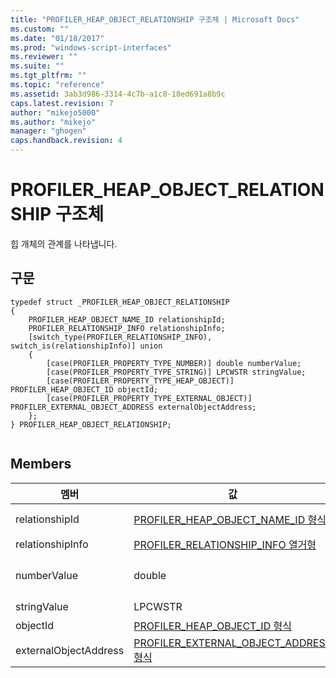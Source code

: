 ```yaml
---
title: "PROFILER_HEAP_OBJECT_RELATIONSHIP 구조체 | Microsoft Docs"
ms.custom: ""
ms.date: "01/18/2017"
ms.prod: "windows-script-interfaces"
ms.reviewer: ""
ms.suite: ""
ms.tgt_pltfrm: ""
ms.topic: "reference"
ms.assetid: 3ab3d986-3314-4c7b-a1c8-18ed691a8b9c
caps.latest.revision: 7
author: "mikejo5000"
ms.author: "mikejo"
manager: "ghogen"
caps.handback.revision: 4
---
```

# PROFILER_HEAP_OBJECT_RELATIONSHIP 구조체
힙 개체의 관계를 나타냅니다.  
  
## 구문  
  
```  
typedef struct _PROFILER_HEAP_OBJECT_RELATIONSHIP  
{  
    PROFILER_HEAP_OBJECT_NAME_ID relationshipId;  
    PROFILER_RELATIONSHIP_INFO relationshipInfo;  
    [switch_type(PROFILER_RELATIONSHIP_INFO), switch_is(relationshipInfo)] union  
    {  
        [case(PROFILER_PROPERTY_TYPE_NUMBER)] double numberValue;  
        [case(PROFILER_PROPERTY_TYPE_STRING)] LPCWSTR stringValue;  
        [case(PROFILER_PROPERTY_TYPE_HEAP_OBJECT)] PROFILER_HEAP_OBJECT_ID objectId;  
        [case(PROFILER_PROPERTY_TYPE_EXTERNAL_OBJECT)] PROFILER_EXTERNAL_OBJECT_ADDRESS externalObjectAddress;  
    };  
} PROFILER_HEAP_OBJECT_RELATIONSHIP;  
  
```  
  
## Members  
  
|멤버|값|설명|  
|--------|-------|--------|  
|relationshipId|[PROFILER\_HEAP\_OBJECT\_NAME\_ID 형식](../../winscript/reference/profiler-heap-object-name-id-type.md)|ID는 관계의 이름에서 [IActiveScriptProfilerHeapEnum::GetNameIdMap](../../winscript/reference/iactivescriptprofilerheapenum-getnameidmap.md).|  
|relationshipInfo|[PROFILER\_RELATIONSHIP\_INFO 열거형](../../winscript/reference/profiler-relationship-info-enumeration.md)|관계에 대 한 정보를 제공 합니다.|  
|numberValue|double|숫자 값입니다.  Only one of `numberValue`\/`stringValue`\/`objectId`\/`externalObjectAddress` is set, based on the `relationshipInfo` value.|  
|stringValue|LPCWSTR|문자열 값입니다.|  
|objectId|[PROFILER\_HEAP\_OBJECT\_ID 형식](../../winscript/reference/profiler-heap-object-id-type.md)|힙 개체의 ID입니다.|  
|externalObjectAddress|[PROFILER\_EXTERNAL\_OBJECT\_ADDRESS 형식](../../winscript/reference/profiler-external-object-address-type.md)|외부 개체 주소입니다.|